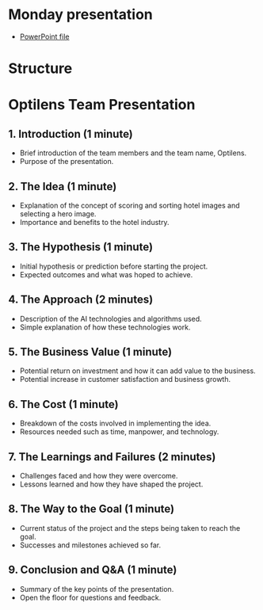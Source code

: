 # Monday presentation

* [PowerPoint file](https://trvoffice-my.sharepoint.com/:p:/g/personal/saurav_sharma_trivago_com/EfdeAIOiuxJCt1ot9p7G-iMBQFtsvfuY9VRBf6ZJ8bMdGg?e=zrPxU4)

# Structure

# Optilens Team Presentation

## 1. Introduction (1 minute)
- Brief introduction of the team members and the team name, Optilens.
- Purpose of the presentation.

## 2. The Idea (1 minute)
- Explanation of the concept of scoring and sorting hotel images and selecting a hero image.
- Importance and benefits to the hotel industry.

## 3. The Hypothesis (1 minute)
- Initial hypothesis or prediction before starting the project.
- Expected outcomes and what was hoped to achieve.

## 4. The Approach (2 minutes)
- Description of the AI technologies and algorithms used.
- Simple explanation of how these technologies work.

## 5. The Business Value (1 minute)
- Potential return on investment and how it can add value to the business.
- Potential increase in customer satisfaction and business growth.

## 6. The Cost (1 minute)
- Breakdown of the costs involved in implementing the idea.
- Resources needed such as time, manpower, and technology.

## 7. The Learnings and Failures (2 minutes)
- Challenges faced and how they were overcome.
- Lessons learned and how they have shaped the project.

## 8. The Way to the Goal (1 minute)
- Current status of the project and the steps being taken to reach the goal.
- Successes and milestones achieved so far.

## 9. Conclusion and Q&A (1 minute)
- Summary of the key points of the presentation.
- Open the floor for questions and feedback.
